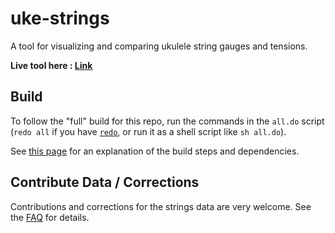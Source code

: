 
# uke-strings

A tool for visualizing and comparing ukulele string gauges and tensions.

**Live tool here : [Link](https://tarokuriyama.com/ukestrings)**


## Build

To follow the "full" build for this repo, run the commands in the `all.do` script (`redo all` if you have [`redo`](https://redo.readthedocs.io/en/latest/), or run it as a shell script like `sh all.do`).


See [this page](https://tkuriyama.github.io/general/2021/04/22/Building-Elm.html) for an explanation of the build steps and dependencies.


## Contribute Data / Corrections

Contributions and corrections for the strings data are very welcome. See the [FAQ](https://github.com/tkuriyama/uke-strings/blob/master/FAQ.md) for details.
